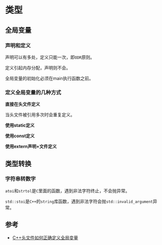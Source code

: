 # 类型

## 全局变量

### 声明和定义

声明可以有多处，定义只能一次，即`ODR`原则。

定义引起内存分配，声明则不会。

全局变量的初始化必须在main执行函数之前。

### 定义全局变量的几种方式

**直接在头文件定义**

当头文件被引用多次时会重复定义。

**使用static定义**

**使用const定义**

**使用extern声明+文件定义**

## 类型转换

### 字符串转数字

`atoi`和`strtol`是`C`里面的函数，遇到非法字符终止，不会抛异常。

`std::stoi`是`C++`的`string`库函数，遇到非法字符会抛`std::invalid_argument`异常。

## 参考

- [C++头文件如何正确定义全局变量](https://norcy.github.io/wiki/C++/C++头文件如何正确定义全局变量)

